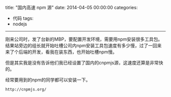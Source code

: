 title: "国内高速 npm 源"
date: 2014-04-05 00:00:00
categories:
- 代码
tags:
- nodejs
---

刚来公司时，发了台新的MBP，要配置开发环境，需要用npm安装很多工具包。结果站旁边的组长就开始吐槽公司内npm安装工具包速度有多少慢，过了一回来来了个后端的开发，看我在装东西，也开始吐槽npm慢。

但是其实我是没有告诉他们我已经设置了国内的cnpmjs源，这速度还算是非常快的。

经常要用到的npm的同学都可以安装一下。

```
http://cnpmjs.org/
```
